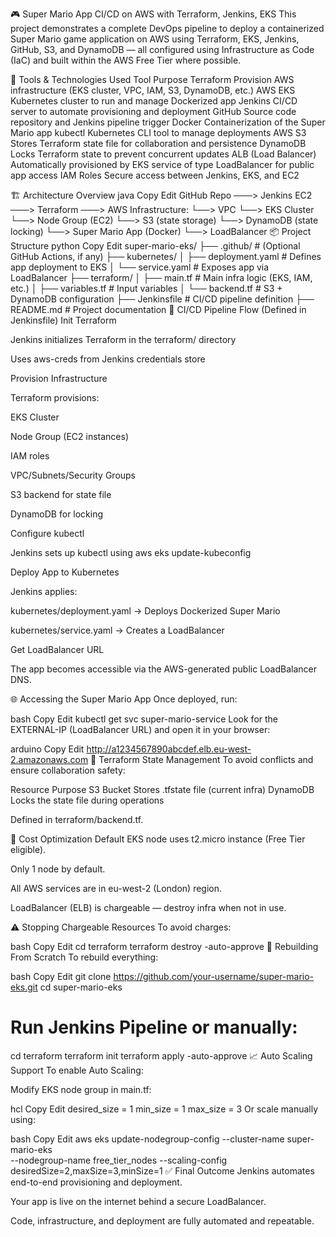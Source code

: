 🎮 Super Mario App CI/CD on AWS with Terraform, Jenkins, EKS
This project demonstrates a complete DevOps pipeline to deploy a containerized Super Mario game application on AWS using Terraform, EKS, Jenkins, GitHub, S3, and DynamoDB — all configured using Infrastructure as Code (IaC) and built within the AWS Free Tier where possible.

🧰 Tools & Technologies Used
Tool	Purpose
Terraform	Provision AWS infrastructure (EKS cluster, VPC, IAM, S3, DynamoDB, etc.)
AWS EKS	Kubernetes cluster to run and manage Dockerized app
Jenkins	CI/CD server to automate provisioning and deployment
GitHub	Source code repository and Jenkins pipeline trigger
Docker	Containerization of the Super Mario app
kubectl	Kubernetes CLI tool to manage deployments
AWS S3	Stores Terraform state file for collaboration and persistence
DynamoDB	Locks Terraform state to prevent concurrent updates
ALB (Load Balancer)	Automatically provisioned by EKS service of type LoadBalancer for public app access
IAM Roles	Secure access between Jenkins, EKS, and EC2

🏗️ Architecture Overview
java
Copy
Edit
GitHub Repo ───> Jenkins EC2 ───> Terraform ───> AWS Infrastructure:
                                            └──> VPC
                                            └──> EKS Cluster
                                            └──> Node Group (EC2)
                                            └──> S3 (state storage)
                                            └──> DynamoDB (state locking)
                                            └──> Super Mario App (Docker)
                                                 └──> LoadBalancer
📦 Project Structure
python
Copy
Edit
super-mario-eks/
├── .github/              # (Optional GitHub Actions, if any)
├── kubernetes/
│   ├── deployment.yaml   # Defines app deployment to EKS
│   └── service.yaml      # Exposes app via LoadBalancer
├── terraform/
│   ├── main.tf           # Main infra logic (EKS, IAM, etc.)
│   ├── variables.tf      # Input variables
│   └── backend.tf        # S3 + DynamoDB configuration
├── Jenkinsfile           # CI/CD pipeline definition
├── README.md             # Project documentation
🚀 CI/CD Pipeline Flow (Defined in Jenkinsfile)
Init Terraform

Jenkins initializes Terraform in the terraform/ directory

Uses aws-creds from Jenkins credentials store

Provision Infrastructure

Terraform provisions:

EKS Cluster

Node Group (EC2 instances)

IAM roles

VPC/Subnets/Security Groups

S3 backend for state file

DynamoDB for locking

Configure kubectl

Jenkins sets up kubectl using aws eks update-kubeconfig

Deploy App to Kubernetes

Jenkins applies:

kubernetes/deployment.yaml → Deploys Dockerized Super Mario

kubernetes/service.yaml → Creates a LoadBalancer

Get LoadBalancer URL

The app becomes accessible via the AWS-generated public LoadBalancer DNS.

🌐 Accessing the Super Mario App
Once deployed, run:

bash
Copy
Edit
kubectl get svc super-mario-service
Look for the EXTERNAL-IP (LoadBalancer URL) and open it in your browser:

arduino
Copy
Edit
http://a1234567890abcdef.elb.eu-west-2.amazonaws.com
💾 Terraform State Management
To avoid conflicts and ensure collaboration safety:

Resource	Purpose
S3 Bucket	Stores .tfstate file (current infra)
DynamoDB	Locks the state file during operations

Defined in terraform/backend.tf.

💸 Cost Optimization
Default EKS node uses t2.micro instance (Free Tier eligible).

Only 1 node by default.

All AWS services are in eu-west-2 (London) region.

LoadBalancer (ELB) is chargeable — destroy infra when not in use.

⚠️ Stopping Chargeable Resources
To avoid charges:

bash
Copy
Edit
cd terraform
terraform destroy -auto-approve
🔁 Rebuilding From Scratch
To rebuild everything:

bash
Copy
Edit
git clone https://github.com/your-username/super-mario-eks.git
cd super-mario-eks
# Run Jenkins Pipeline or manually:
cd terraform
terraform init
terraform apply -auto-approve
📈 Auto Scaling Support
To enable Auto Scaling:

Modify EKS node group in main.tf:

hcl
Copy
Edit
desired_size = 1
min_size     = 1
max_size     = 3
Or scale manually using:

bash
Copy
Edit
aws eks update-nodegroup-config --cluster-name super-mario-eks \
  --nodegroup-name free_tier_nodes --scaling-config desiredSize=2,maxSize=3,minSize=1
✅ Final Outcome
Jenkins automates end-to-end provisioning and deployment.

Your app is live on the internet behind a secure LoadBalancer.

Code, infrastructure, and deployment are fully automated and repeatable.
